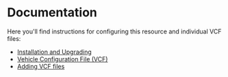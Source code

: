 # Documentation

Here you'll find instructions for configuring this resource and individual VCF files:

* [Installation and Upgrading](installation.md)
* [Vehicle Configuration File (VCF)](vcf.md)
* [Adding VCF files](adding_vcfs.md)
